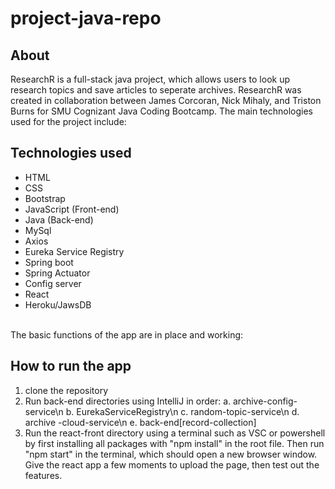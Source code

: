 # project-java-repo

## About
ResearchR is a full-stack java project, which allows users to look up research topics and save articles to seperate archives.
ResearchR was created in collaboration between James Corcoran, Nick Mihaly, and Triston Burns for SMU Cognizant Java Coding Bootcamp.
The main technologies used for the project include:

## Technologies used
- HTML
- CSS
- Bootstrap
- JavaScript (Front-end)
- Java (Back-end)
- MySql
- Axios
- Eureka Service Registry
- Spring boot
- Spring Actuator
- Config server
- React
- Heroku/JawsDB
<br/><br/>
<p>The basic functions of the app are in place and working:</p>

## How to run the app
1. clone the repository
2. Run back-end directories using IntelliJ in order:
  a. archive-config-service\n
  b. EurekaServiceRegistry\n
  c. random-topic-service\n
  d. archive -cloud-service\n
  e. back-end[record-collection]
3. Run the react-front directory using a terminal such as VSC or powershell by first installing all packages with "npm install" in the root file.
  Then run "npm start" in the terminal, which should open a new browser window. Give the react app a few moments to upload the page, then test out the features.

